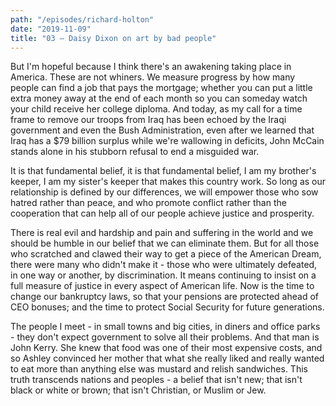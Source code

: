 ```yaml
---
path: "/episodes/richard-holton"
date: "2019-11-09"
title: "03 — Daisy Dixon on art by bad people"
---
```


But I'm hopeful because I think there's an awakening taking place in  America. These are not whiners. We measure progress by how many people  can find a job that pays the mortgage; whether you can put a little  extra money away at the end of each month so you can someday watch your  child receive her college diploma. And today, as my call for a time  frame to remove our troops from Iraq has been echoed by the Iraqi  government and even the Bush Administration, even after we learned that  Iraq has a $79 billion surplus while we're wallowing in deficits, John  McCain stands alone in his stubborn refusal to end a misguided war. 

It is that fundamental belief, it is that fundamental belief, I am  my brother's keeper, I am my sister's keeper that makes this country  work. So long as our relationship is defined by our differences, we will empower those who sow hatred rather than peace, and who promote  conflict rather than the cooperation that can help all of our people  achieve justice and prosperity. 

There is real evil and hardship and pain and suffering in the world and we should be humble in our belief that we can eliminate them. But  for all those who scratched and clawed their way to get a piece of the  American Dream, there were many who didn't make it - those who were  ultimately defeated, in one way or another, by discrimination. It means  continuing to insist on a full measure of justice in every aspect of  American life. Now is the time to change our bankruptcy laws, so that  your pensions are protected ahead of CEO bonuses; and the time to  protect Social Security for future generations. 

The people I meet - in small towns and big cities, in diners and  office parks - they don't expect government to solve all their problems. And that man is John Kerry. She knew that food was one of their most  expensive costs, and so Ashley convinced her mother that what she really liked and really wanted to eat more than anything else was mustard and  relish sandwiches. This truth transcends nations and peoples - a belief  that isn't new; that isn't black or white or brown; that isn't  Christian, or Muslim or Jew. 